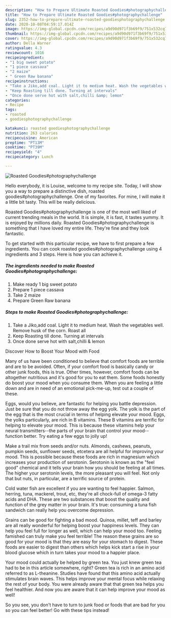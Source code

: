 ```yaml
---
description: "How to Prepare Ultimate Roasted Goodies#photographychallenge"
title: "How to Prepare Ultimate Roasted Goodies#photographychallenge"
slug: 2352-how-to-prepare-ultimate-roasted-goodiesphotographychallenge
date: 2020-10-08T04:59:17.014Z
image: https://img-global.cpcdn.com/recipes/a9d90d971f3b69f9/751x532cq70/roasted-goodiesphotographychallenge-recipe-main-photo.jpg
thumbnail: https://img-global.cpcdn.com/recipes/a9d90d971f3b69f9/751x532cq70/roasted-goodiesphotographychallenge-recipe-main-photo.jpg
cover: https://img-global.cpcdn.com/recipes/a9d90d971f3b69f9/751x532cq70/roasted-goodiesphotographychallenge-recipe-main-photo.jpg
author: Della Warner
ratingvalue: 4.3
reviewcount: 1016
recipeingredient:
- "1 big sweet potato"
- "1 piece cassava"
- "2 maize"
- " Green Raw banana"
recipeinstructions:
- "Take a Jiko,add coal. Light it to medium heat. Wash the vegetables well. Remove husk of the corn. Roast all"
- "Keep Roasting till done. Turning at intervals"
- "Once done serve hot with salt,chilli &amp; lemon"
categories:
- Recipe
tags:
- roasted
- goodiesphotographychallenge

katakunci: roasted goodiesphotographychallenge 
nutrition: 263 calories
recipecuisine: American
preptime: "PT13M"
cooktime: "PT39M"
recipeyield: "4"
recipecategory: Lunch

---
```



![Roasted Goodies#photographychallenge](https://img-global.cpcdn.com/recipes/a9d90d971f3b69f9/751x532cq70/roasted-goodiesphotographychallenge-recipe-main-photo.jpg)

Hello everybody, it is Louise, welcome to my recipe site. Today, I will show you a way to prepare a distinctive dish, roasted goodies#photographychallenge. One of my favorites. For mine, I will make it a little bit tasty. This will be really delicious.



Roasted Goodies#photographychallenge is one of the most well liked of current trending meals in the world. It is simple, it is fast, it tastes yummy. It is enjoyed by millions daily. Roasted Goodies#photographychallenge is something that I have loved my entire life. They're fine and they look fantastic.


To get started with this particular recipe, we have to first prepare a few ingredients. You can cook roasted goodies#photographychallenge using 4 ingredients and 3 steps. Here is how you can achieve it.

<!--inarticleads1-->

##### The ingredients needed to make Roasted Goodies#photographychallenge:

1. Make ready 1 big sweet potato
1. Prepare 1 piece cassava
1. Take 2 maize
1. Prepare  Green Raw banana




<!--inarticleads2-->

##### Steps to make Roasted Goodies#photographychallenge:

1. Take a Jiko,add coal. Light it to medium heat. Wash the vegetables well. Remove husk of the corn. Roast all
1. Keep Roasting till done. Turning at intervals
1. Once done serve hot with salt,chilli &amp; lemon




Discover How to Boost Your Mood with Food


Many of us have been conditioned to believe that comfort foods are terrible and are to be avoided. Often, if your comfort food is basically candy or other junk foods, this is true. Other times, however, comfort foods can be altogether nutritious and it's good for you to eat them. Some foods honestly do boost your mood when you consume them. When you are feeling a little down and are in need of an emotional pick-me-up, test out a couple of these.

Eggs, would you believe, are fantastic for helping you battle depression. Just be sure that you do not throw away the egg yolk. The yolk is the part of the egg that is the most crucial in terms of helping elevate your mood. Eggs, the yolks particularly, are rich in B vitamins. These B vitamins are terrific for helping to elevate your mood. This is because these vitamins help your neural transmitters--the parts of your brain that control your mood--function better. Try eating a few eggs to jolly up!

Make a trail mix from seeds and/or nuts. Almonds, cashews, peanuts, pumpkin seeds, sunflower seeds, etcetera are all helpful for improving your mood. This is possible because these foods are rich in magnesium which increases your production of serotonin. Serotonin is known as the "feel good" chemical and it tells your brain how you should be feeling at all times. The higher your serotonin levels, the more pleasant you will feel. Not only that but nuts, in particular, are a terrific source of protein.

Cold water fish are excellent if you are wanting to feel happier. Salmon, herring, tuna, mackerel, trout, etc, they're all chock-full of omega-3 fatty acids and DHA. These are two substances that boost the quality and function of the grey matter in your brain. It's true: consuming a tuna fish sandwich can really help you overcome depression. 

Grains can be good for fighting a bad mood. Quinoa, millet, teff and barley are all really wonderful for helping boost your happiness levels. They can help you feel full for longer as well, which can help your mood too. Feeling famished can truly make you feel terrible! The reason these grains are so good for your mood is that they are easy for your stomach to digest. These foods are easier to digest than others which helps kick start a rise in your blood glucose which in turn takes your mood to a happier place.

Your mood could actually be helped by green tea. You just knew green tea had to be in this article somewhere, right? Green tea is rich in an amino acid referred to as L-theanine. Studies have found that this amino acid actually stimulates brain waves. This helps improve your mental focus while relaxing the rest of your body. You were already aware that that green tea helps you feel healthier. And now you are aware that it can help improve your mood as well!

So you see, you don't have to turn to junk food or foods that are bad for you so you can feel better! Go  with  these tips  instead!

